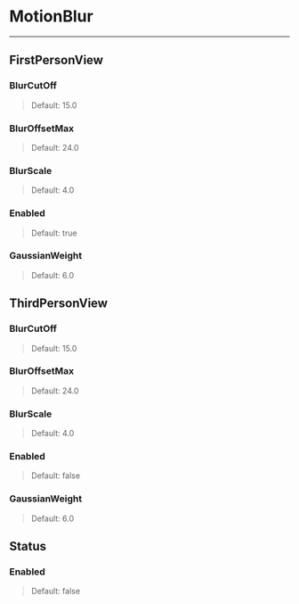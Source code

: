# MotionBlur

---

## FirstPersonView

### BlurCutOff

>Default: 15.0

### BlurOffsetMax

>Default: 24.0

### BlurScale

>Default: 4.0

### Enabled

>Default: true

### GaussianWeight

>Default: 6.0

## ThirdPersonView

### BlurCutOff

>Default: 15.0

### BlurOffsetMax

>Default: 24.0

### BlurScale

>Default: 4.0

### Enabled

>Default: false

### GaussianWeight

>Default: 6.0

## Status

### Enabled

>Default: false
